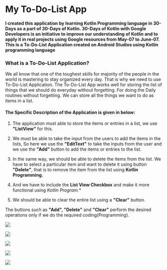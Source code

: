 # My To-Do-List App

**I created this application by learning Kotlin Programming language in 30-Days as a part of 30-Days of Kotlin. 30-Days of Kotlin with Google Developers is an initiative to improve our understanding of Kotlin and to apply it in real projects using Google resources from May-07 to June-07.
This is a To-Do-List Application created on Android Studios using Kotlin programming language**

### What is a To-Do-List Application?

We all know that one of the toughest skills for majority of the people in the world is mastering to stay organized every day. That is why we need to use To-Do-List Application. The To-Do-List App works well for storing the list of things that we should do everyday without forgetting. For doing the Daily routines without forgetting. We can store all the things we want to do as items in a list.

#### The Specific Description of the Application is given in below:

1. The application must able to store the items or entries in a list, we use **"ListView"** for this.

1. We must be able to take the input from the users to add the items in the lists, So here we use the **"EditText"** to take the inputs from the user and we use the **"Add"** button to add the items or entries to the list.

1. In the same way, we should be able to delete the items from the list. We have to select a particular item and want to delete it using button **"Delete"**, that is to remove the item from the list using **Kotlin Programming.**
 
1. And we have to include the **List View Checkbox** and make it more functional using *Kotlin Program.**

1. We should be able to clear the entire list using a **"Clear"** button.

The buttons such as **"Add", "Delete"** and **"Clear"** perform the desired operations only if we do the required coding(Programming).

![](https://github.com/akhilaku/My-To-Do-List-App/blob/master/Screenshots-Of-App/Screenshot-1.jpg)

![](https://github.com/akhilaku/My-To-Do-List-App/blob/master/Screenshots-Of-App/Screenshot-2.jpg)

![](https://github.com/akhilaku/My-To-Do-List-App/blob/master/Screenshots-Of-App/Screenshot-3.jpg)

![](https://github.com/akhilaku/My-To-Do-List-App/blob/master/Screenshots-Of-App/Screenshot-4.jpg)

![](https://github.com/akhilaku/My-To-Do-List-App/blob/master/Screenshots-Of-App/Screenshot-5.jpg)
